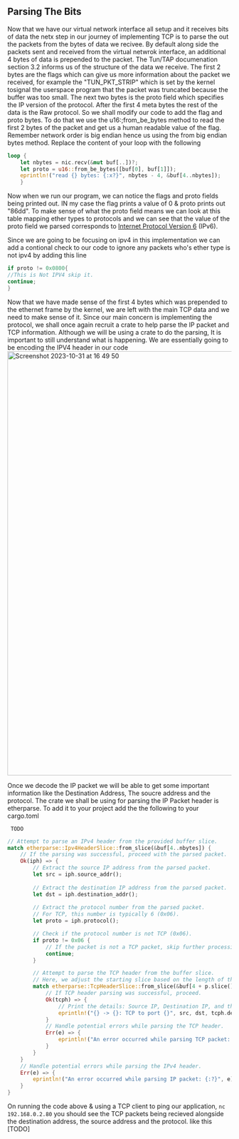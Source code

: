 ## Parsing The Bits
Now that we have our virtual network interface all setup and it receives bits of data the netx step in our journey of implementing TCP is to parse the out the packets from the bytes of data we recivee.  By default along side the packets sent and received from the virtual netwrok interface, an additional 4 bytes of data is prepended to the packet. The Tun/TAP documenation section 3.2 informs us of the structure of the data we receive. The first 2 bytes are the flags which can give us more information about the packet we received, for example the "TUN_PKT_STRIP" which is set by the kernel tosignal the userspace program that the packet was truncated because the buffer was too small. The next two bytes is the proto field which specifies the IP version of the protocol. After the first 4 meta bytes the rest of the data is the Raw protocol. 
So we shall modify our code to add the flag and proto bytes. To do that we use the u16:;from_be_bytes method to read the first 2 bytes of the packet and get us a human readable value of the flag. Remember network order is big endian hence us using the from big endian bytes method.
Replace the content of your loop with the following
```rust
loop { 
	let nbytes = nic.recv(&mut buf[..])?;                                            let flags = u16::from_be_bytes([buf[0], buf[1]]); 
	let proto = u16::from_be_bytes([buf[0], buf[1]]); 
	eprintln!("read {} bytes: {:x?}", nbytes - 4, &buf[4..nbytes]);   
    }     
```

Now when we run our program, we can notice the flags and proto fields being printed out. IN my case the flag prints a value of 0 & proto prints out "86dd". To make sense of what the proto field means we can look at this table mapping ether types to protocols and we can see that the value of the proto field we parsed corresponds to [Internet Protocol Version 6](https://en.wikipedia.org/wiki/Internet_Protocol_Version_6 "Internet Protocol Version 6") (IPv6). 

Since we are going to be focusing on ipv4 in this implementation we can add a contional check to our code to ignore any packets who's ether type is not ipv4 by adding this line

```rust
if proto != 0x0800{
//This is Not IPV4 skip it.
continue;
}
```

Now that we have made sense of the first 4 bytes which was prepended to the ethernet frame by the kernel, we are left with the main TCP data and we need to make sense of it. Since our main concern is implementing the protocol, we shall once again recruit a crate to help parse the IP packet and TCP information. Although we will be using a crate to do the parsing, It is important to still understand what is happening. We are essentially going to be encoding the IPV4 header in our code 
<img width="951" alt="Screenshot 2023-10-31 at 16 49 50" src="https://github.com/Ghvstcode/Rust-Tcp/assets/46195831/8eaf421d-603e-4c19-a033-20020085f2c5">

Once we decode the IP packet we will be able to get some important information like the Destination Address, The soucre address and the protocol. 
The crate we shall be using for parsing the IP Packet header is etherparse. To add it to your project add the the following to your cargo.toml
```
 TODO
```

```rust
// Attempt to parse an IPv4 header from the provided buffer slice.
match etherparse::Ipv4HeaderSlice::from_slice(&buf[4..nbytes]) {
    // If the parsing was successful, proceed with the parsed packet.
    Ok(iph) => {
        // Extract the source IP address from the parsed packet.
        let src = iph.source_addr();
        
        // Extract the destination IP address from the parsed packet.
        let dst = iph.destination_addr();
        
        // Extract the protocol number from the parsed packet.
        // For TCP, this number is typically 6 (0x06).
        let proto = iph.protocol();

        // Check if the protocol number is not TCP (0x06).
        if proto != 0x06 {
            // If the packet is not a TCP packet, skip further processing.
            continue;
        }

        // Attempt to parse the TCP header from the buffer slice.
        // Here, we adjust the starting slice based on the length of the IPv4 header.
        match etherparse::TcpHeaderSlice::from_slice(&buf[4 + p.slice().len()..]) {
            // If TCP header parsing was successful, proceed.
            Ok(tcph) => {
                // Print the details: Source IP, Destination IP, and the Destination Port.
                eprintln!("{} -> {}: TCP to port {}", src, dst, tcph.destination_port());
            }
            // Handle potential errors while parsing the TCP header.
            Err(e) => {
                eprintln!("An error occurred while parsing TCP packet: {:?}", e);
            }
        }
    }
    // Handle potential errors while parsing the IPv4 header.
    Err(e) => {
        eprintln!("An error occurred while parsing IP packet: {:?}", e);
    }
}

```
On running the code above & using a TCP client to ping our application, `nc 192.168.0.2.80`  you should see the TCP packets being recieved alongside the destination address, the source address and the protocol.
like this [TODO]
